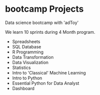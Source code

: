 # bootcamp Projects

Data science bootcamp with 'adToy'

We learn 10 sprints during 4 Month program.

- Spreadsheets
- SQL Database
- R Programming
- Data Transformation
- Data Visualization
- Statistics
- Intro to 'Classical' Machine Learning
- Intro to Python
- Essential Python for Data Analyst
- Dashboard
